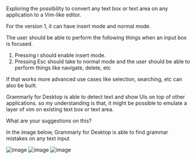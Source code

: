 Exploring the possibility to convert any text box or text area on any application to a Vim-like editor.

For the version 1, it can have insert mode and normal mode.

The user should be able to perform the following things when an input box is focused.
1. Pressing i should enable insert mode.
2. Pressing Esc should take to normal mode and the user should be able to perform things like navigate, delete, etc

If that works more advanced use cases like selection, searching, etc can also be built.

Grammarly for Desktop is able to detect text and show UIs on top of other applications. 
so my understanding is that, it might be possible to emulate a layer of vim on existing  text box or text area.

What are your suggestions on this?

In the image below, Grammarly for Desktop is able to find grammar mistakes on any text input 

![image](https://github.com/iscooool/KeyMouse/assets/8466045/09d97e1c-5682-418c-ae7c-00667a363f98)
![image](https://github.com/iscooool/KeyMouse/assets/8466045/f9e0e6ae-6056-4683-a048-c60ecef37ae4)
![image](https://github.com/iscooool/KeyMouse/assets/8466045/ce29daa5-eba2-4b60-8d0d-48bf1ca2a385)


